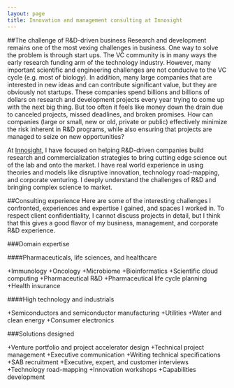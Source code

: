 ```yaml
---
layout: page
title: Innovation and management consulting at Innosight
---
```


##The challenge of R&D-driven business
Research and development remains one of the most vexing challenges in business. One way to solve the problem is through start ups. The VC community is in many ways the early research funding arm of the technology industry. However, many important scientific and engineering challenges are not conducive to the VC cycle (e.g. most of biology). In addition, many large companies that are interested in new ideas and can contribute significant value, but they are obviously not startups. These companies spend billions and billions of dollars on research and development projects every year trying to come up with the next big thing. But too often it feels like money down the drain due to canceled projects, missed deadlines, and broken promises. How can companies (large or small, new or old, private or public) effectively minimize the risk inherent in R&D programs, while also ensuring that projects are managed to seize on new opportunities?

At [Innosight](http://www.innosight.com), I have focused on helping R&D-driven companies build research and commercialization strategies to bring cutting edge science out of the lab and onto the market. I have real world experience in using theories and models like disruptive innovation, technology road-mapping, and corporate venturing. I deeply understand the challenges of R&D and bringing complex science to market.

##Consulting experience
Here are some of the interesting challenges I confronted, experiences and expertise I gained, and spaces I worked in. To respect client confidentiality, I cannot discuss projects in detail, but I think that this gives a good flavor of my business, management, and corporate R&D experience.

###Domain expertise

####Pharmaceuticals, life sciences, and healthcare

+Immunology
+Oncology
+Microbiome
+Bioinformatics
+Scientific cloud computing
+Pharmaceutical R&D
+Pharmaceutical life cycle planning
+Health insurance

####High technology and industrials

+Semiconductors and semiconductor manufacturing
+Utilities
+Water and clean energy
+Consumer electronics

###Solutions designed

+Venture portfolio and project accelerator design
+Technical project management
+Executive communication
+Writing technical specifications
+SAB recruitment
+Executive, expert, and customer interviews
+Technology road-mapping
+Innovation workshops
+Capabilities development
